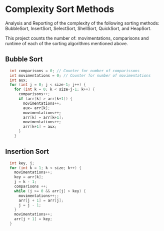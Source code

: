 # Complexity Sort Methods
Analysis and Reporting of the complexity of the following sorting methods: BubbleSort, InsertSort, SelectSort, ShellSort, QuickSort, and HeapSort.

This project counts the number of: movimentations, comparisons and runtime of each of the sorting algorithms mentioned above.

## Bubble Sort
```cpp 
  int comparisons = 0; // Counter for number of comparissons
  int movimentations = 0; // Counter for number of movimentations
  int aux;
  for (int j = 0; j < size-1; j++) {
    for (int k = 0; k < size-j-1; k++) {
      comparisons++; 
      if (arr[k] > arr[k+1]) {
        movimentations++; 
        aux= arr[k];
        movimentations++;
        arr[k] = arr[k+1];
        movimentations++;
        arr[k+1] = aux; 
      }
    }
```

## Insertion Sort

```cpp
  int key, j;  
  for (int k = 1; k < size; k++) {  
    movimentations++;
    key = arr[k];  
    j = k - 1;
    comparisons ++;
    while (j >= 0 && arr[j] > key) {
      movimentations++;;  
      arr[j + 1] = arr[j];  
      j = j - 1;  
    }  
    movimentations++;
    arr[j + 1] = key;  
  }  
```
